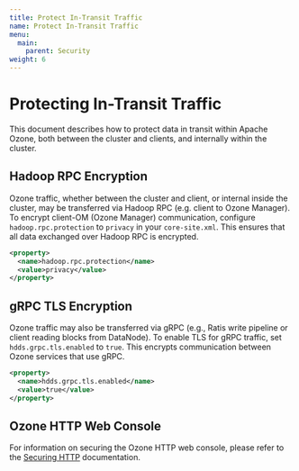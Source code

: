 ```yaml
---
title: Protect In-Transit Traffic
name: Protect In-Transit Traffic
menu:
  main:
    parent: Security
weight: 6
---
```

<!---
    Licensed to the Apache Software Foundation (ASF) under one or more
    contributor license agreements.  See the NOTICE file distributed with
    this work for additional information regarding copyright ownership.
    The ASF licenses this file to You under the Apache License, Version 2.0
    (the "License"); you may not use this file except in compliance with
    the License.  You may obtain a copy of the License at

        http://www.apache.org/licenses/LICENSE-2.0

    Unless required by applicable law or agreed to in writing, software
    distributed under the License is distributed on an "AS IS" BASIS,
    WITHOUT WARRANTIES OR CONDITIONS OF ANY KIND, either express or implied.
    See the License for the specific language governing permissions and
    limitations under the License.
-->

# Protecting In-Transit Traffic

This document describes how to protect data in transit within Apache Ozone, both between the cluster and clients, and internally within the cluster.

## Hadoop RPC Encryption

Ozone traffic, whether between the cluster and client, or internal inside the cluster, may be transferred via Hadoop RPC (e.g. client to Ozone Manager). To encrypt client-OM (Ozone Manager) communication, configure `hadoop.rpc.protection` to `privacy` in your `core-site.xml`. This ensures that all data exchanged over Hadoop RPC is encrypted.

```xml
<property>
  <name>hadoop.rpc.protection</name>
  <value>privacy</value>
</property>
```

## gRPC TLS Encryption

Ozone traffic may also be transferred via gRPC (e.g., Ratis write pipeline or client reading blocks from DataNode). To enable TLS for gRPC traffic, set `hdds.grpc.tls.enabled` to `true`. This encrypts communication between Ozone services that use gRPC.

```xml
<property>
  <name>hdds.grpc.tls.enabled</name>
  <value>true</value>
</property>
```

## Ozone HTTP Web Console

For information on securing the Ozone HTTP web console, please refer to the [Securing HTTP](https://ozone.apache.org/docs/latest/security/securing-http.html) documentation.

